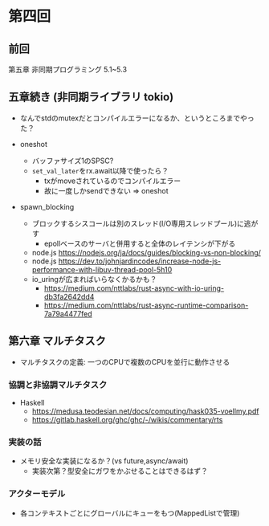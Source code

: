 # 第四回 

## 前回

第五章 非同期プログラミング 5.1~5.3

## 五章続き (非同期ライブラリ tokio)

- なんでstdのmutexだとコンパイルエラーになるか、というところまでやった？

- oneshot
    - バッファサイズ1のSPSC?
    - `set_val_later`をrx.await以降で使ったら？
        - txがmoveされているのでコンパイルエラー
        - 故に一度しかsendできない => oneshot

- spawn_blocking
    - ブロックするシスコールは別のスレッド(I/O専用スレッドプール)に逃がす
        - epollベースのサーバと併用すると全体のレイテンシが下がる
    - node.js https://nodejs.org/ja/docs/guides/blocking-vs-non-blocking/
    - node.js https://dev.to/johnjardincodes/increase-node-js-performance-with-libuv-thread-pool-5h10
    - io_uringが広まればいらなくかるかも？
        - https://medium.com/nttlabs/rust-async-with-io-uring-db3fa2642dd4
        - https://medium.com/nttlabs/rust-async-runtime-comparison-7a79a4477fed

## 第六章 マルチタスク

- マルチタスクの定義: 一つのCPUで複数のCPUを並行に動作させる

### 協調と非協調マルチタスク

- Haskell
    - https://medusa.teodesian.net/docs/computing/hask035-voellmy.pdf
    - https://gitlab.haskell.org/ghc/ghc/-/wikis/commentary/rts

### 実装の話

- メモリ安全な実装になるか？(vs future,async/await)
    - 実装次第？型安全にガワをかぶせることはできるはず？

### アクターモデル

- 各コンテキストごとにグローバルにキューをもつ(MappedListで管理)

